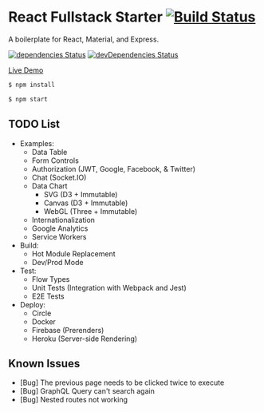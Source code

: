 # React Fullstack Starter [![Build Status](https://circleci.com/gh/Shyam-Chen/React-Fullstack-Starter.png)](https://circleci.com/gh/Shyam-Chen/React-Fullstack-Starter)

A boilerplate for React, Material, and Express.

[![dependencies Status](https://david-dm.org/Shyam-Chen/React-Fullstack-Starter/status.svg)](https://david-dm.org/Shyam-Chen/React-Fullstack-Starter)
[![devDependencies Status](https://david-dm.org/Shyam-Chen/React-Fullstack-Starter/dev-status.svg)](https://david-dm.org/Shyam-Chen/React-Fullstack-Starter?type=dev)

[Live Demo](https://react-by-example.firebaseapp.com/)

```bash
$ npm install
```

```bash
$ npm start
```

## TODO List

* Examples:
  * Data Table
  * Form Controls
  * Authorization (JWT, Google, Facebook, & Twitter)
  * Chat (Socket.IO)
  * Data Chart
    * SVG (D3 + Immutable)
    * Canvas (D3 + Immutable)
    * WebGL (Three + Immutable)
  * Internationalization
  * Google Analytics
  * Service Workers
* Build:
  * Hot Module Replacement
  * Dev/Prod Mode
* Test:
  * Flow Types
  * Unit Tests (Integration with Webpack and Jest)
  * E2E Tests
* Deploy:
  * Circle
  * Docker
  * Firebase (Prerenders)
  * Heroku (Server-side Rendering)

## Known Issues

* [Bug] The previous page needs to be clicked twice to execute
* [Bug] GraphQL Query can't search again
* [Bug] Nested routes not working
